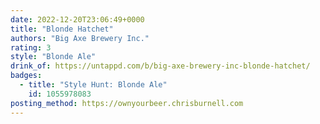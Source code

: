 ```yaml
---
date: 2022-12-20T23:06:49+0000
title: "Blonde Hatchet"
authors: "Big Axe Brewery Inc."
rating: 3
style: "Blonde Ale"
drink_of: https://untappd.com/b/big-axe-brewery-inc-blonde-hatchet/
badges:
  - title: "Style Hunt: Blonde Ale"
    id: 1055978083
posting_method: https://ownyourbeer.chrisburnell.com
---
```

